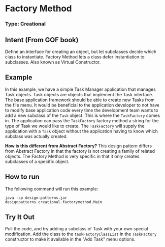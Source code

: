 # Factory Method 

### Type: Creational

## Intent (From GOF book)

Define an interface for creating an object, but let subclasses decide which class to instantiate.  Factory Method lets a class defer instantiation to subclasses.  Also known as Virtual Constructor.

## Example
In this example, we have a simple Task Manager application that manages Task objects.  Task objects are objects that implement the Task interface.  The base application framework should be able to create new Tasks from the file menu.  It would be beneficial to the application developer to not have to modify base application code every time the development team wants to add a new subclass of the `Task` object.  This is where the `TaskFactory` comes in.  The application can pass the `TaskFactory` factory method a string for the type of Task we would like to create.  The `TaskFactory` will supply the application with a `Task` object without the application having to know which subclass was actually created.


**How is this different from Abstract Factory?**
This design pattern differs from Abstract Factory in that the factory is not creating a family of related objects.  The Factory Method is very specific in that it only creates subclasses of a specific object.  

## How to run
The following command will run this example:

	java -cp design-patterns.jar designpatterns.creational.factorymethod.Main
	
## Try It Out
Pull the code, and try adding a subclass of Task with your own special modification.  Add the class to the `taskFactoryClassList` in the `TaskFactory` constructor to make it available in the "Add Task" menu options.
	
